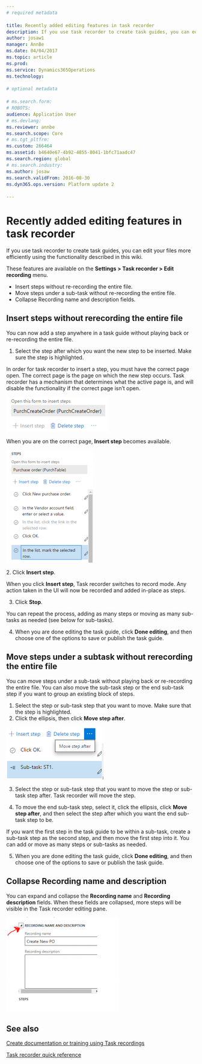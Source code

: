 ```yaml
---
# required metadata

title: Recently added editing features in task recorder
description: If you use task recorder to create task guides, you can edit your files more efficiently using the functionality described in this wiki.
author: josaw1
manager: AnnBe
ms.date: 04/04/2017
ms.topic: article
ms.prod: 
ms.service: Dynamics365Operations
ms.technology: 

# optional metadata

# ms.search.form: 
# ROBOTS: 
audience: Application User
# ms.devlang: 
ms.reviewer: annbe
ms.search.scope: Core
# ms.tgt_pltfrm: 
ms.custom: 266464
ms.assetid: b4640e67-4b92-4855-8041-1bfc71aadc47
ms.search.region: global
# ms.search.industry: 
ms.author: josaw
ms.search.validFrom: 2016-08-30
ms.dyn365.ops.version: Platform update 2

---
```


# Recently added editing features in task recorder

If you use task recorder to create task guides, you can edit your files more efficiently using the functionality described in this wiki.

These features are available on the **Settings &gt; Task recorder &gt; Edit recording** menu.

-   Insert steps without re-recording the entire file.
-   Move steps under a sub-task without re-recording the entire file.
-   Collapse Recording name and description fields.

## Insert steps without rerecording the entire file
You can now add a step anywhere in a task guide without playing back or re-recording the entire file.

1.  Select the step after which you want the new step to be inserted. Make sure the step is highlighted.

In order for task recorder to insert a step, you must have the correct page open. The correct page is the page on which the new step occurs. Task recorder has a mechanism that determines what the active page is, and will disable the functionality if the correct page isn’t open. 

[![tg1](./media/tg1.png)](./media/tg1.png) 


When you are on the correct page, **Insert step** becomes available.

[![tg2](./media/tg2-231x300.png)](./media/tg2.png)

2. Click **Insert step**.

When you click **Insert step**, Task recorder switches to record mode. Any action taken in the UI will now be recorded and added in-place as steps.

3. Click **Stop**.

You can repeat the process, adding as many steps or moving as many sub-tasks as needed (see below for sub-tasks).

4. When you are done editing the task guide, click **Done editing**, and then choose one of the options to save or publish the task guide.

## Move steps under a subtask without rerecording the entire file
You can move steps under a sub-task without playing back or re-recording the entire file. You can also move the sub-task step or the end sub-task step if you want to group an existing block of steps.

1.  Select the step or sub-task step that you want to move. Make sure that the step is highlighted.
2.  Click the ellipsis, then click **Move step after**.

[![tg3](./media/tg3.png)](./media/tg3.png)

3. Select the step or sub-task step that you want to move the step or sub-task step after. Task recorder will move the step.

4. To move the end sub-task step, select it, click the ellipsis, click **Move step after**, and then select the step after which you want the end sub-task step to be.

If you want the first step in the task guide to be within a sub-task, create a sub-task step as the second step, and then move the first step into it. You can add or move as many steps or sub-tasks as needed.

5. When you are done editing the task guide, click **Done editing**, and then choose one of the options to save or publish the task guide.

## Collapse Recording name and description
You can expand and collapse the **Recording name** and **Recording description** fields. When these fields are collapsed, more steps will be visible in the Task recorder editing pane. 

[![tg4](./media/tg4-300x252.png)](./media/tg4.png)  

See also
--------

[Create documentation or training using Task recordings](/dynamics365/operations/dev-itpro/user-interface/task-recorder)

[Task recorder quick reference](/dynamics365/operations/dev-itpro/user-interface/task-recorder-quick-reference)

